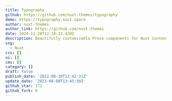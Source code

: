 ```yaml
---
title: Typography
github: https://github.com/nuxt-themes/typography
demo: https://typography.nuxt.space
author: nuxt-themes
author_link: https://github.com/nuxt-themes
date: 2024-11-28T12:18:13.420Z
description: Beautifully customizable Prose components for Nuxt Content.
ssg:
  - Nuxt
css: []
ui: []
cms: []
category: []
draft: false
publish_date: '2022-08-10T12:42:31Z'
update_date: '2023-08-08T13:45:50Z'
github_star: 171
github_fork: 8
---
```

